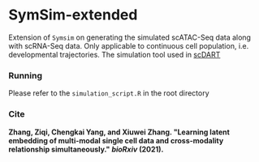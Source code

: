 # SymSim-extended

Extension of `Symsim` on generating the simulated scATAC-Seq data along with scRNA-Seq data. Only applicable to continuous cell population, i.e. developmental trajectories. The simulation tool used in [scDART](https://github.com/PeterZZQ/scDART)





### Running

Please refer to the `simulation_script.R` in the root directory



### Cite

**Zhang, Ziqi, Chengkai Yang, and Xiuwei Zhang. "Learning latent embedding of multi-modal single cell data and cross-modality relationship simultaneously." *bioRxiv* (2021).**


